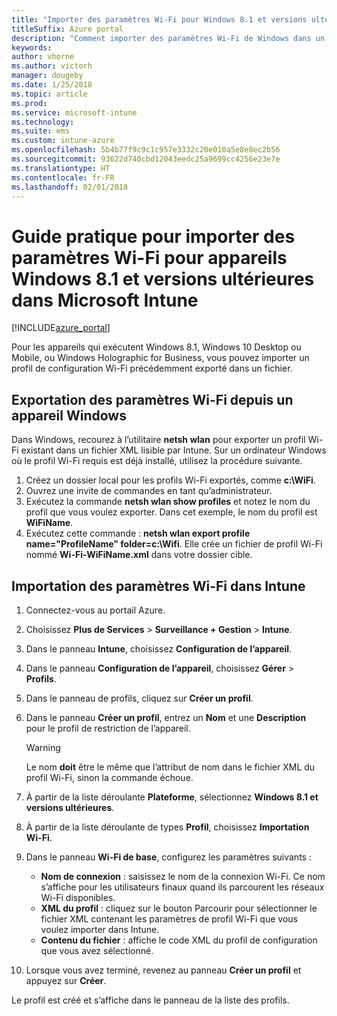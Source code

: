 ```yaml
---
title: "Importer des paramètres Wi-Fi pour Windows 8.1 et versions ultérieures"
titleSuffix: Azure portal
description: "Comment importer des paramètres Wi-Fi de Windows dans un profil Wi-Fi Intune."
keywords: 
author: vhorne
ms.author: victorh
manager: dougeby
ms.date: 1/25/2018
ms.topic: article
ms.prod: 
ms.service: microsoft-intune
ms.technology: 
ms.suite: ems
ms.custom: intune-azure
ms.openlocfilehash: 5b4b77f9c9c1c957e3332c20e010a5e8e8ec2b56
ms.sourcegitcommit: 93622d740cbd12043eedc25a9699cc4256e23e7e
ms.translationtype: HT
ms.contentlocale: fr-FR
ms.lasthandoff: 02/01/2018
---
```

# <a name="how-to-import-wi-fi-settings-for-windows-81-and-later-devices-in-microsoft-intune"></a>Guide pratique pour importer des paramètres Wi-Fi pour appareils Windows 8.1 et versions ultérieures dans Microsoft Intune

[!INCLUDE[azure_portal](./includes/azure_portal.md)]

Pour les appareils qui exécutent Windows 8.1, Windows 10 Desktop ou Mobile, ou Windows Holographic for Business, vous pouvez importer un profil de configuration Wi-Fi précédemment exporté dans un fichier.

## <a name="export-wi-fi-settings-from-a-windows-device"></a>Exportation des paramètres Wi-Fi depuis un appareil Windows

Dans Windows, recourez à l’utilitaire **netsh wlan** pour exporter un profil Wi-Fi existant dans un fichier XML lisible par Intune. Sur un ordinateur Windows où le profil Wi-Fi requis est déjà installé, utilisez la procédure suivante.
1. Créez un dossier local pour les profils Wi-Fi exportés, comme **c:\WiFi**.
1. Ouvrez une invite de commandes en tant qu’administrateur.
1. Exécutez la commande **netsh wlan show profiles** et notez le nom du profil que vous voulez exporter. Dans cet exemple, le nom du profil est **WiFiName**.
1. Exécutez cette commande : **netsh wlan export profile name="ProfileName" folder=c:\Wifi**. Elle crée un fichier de profil Wi-Fi nommé **Wi-Fi-WiFiName.xml** dans votre dossier cible.

## <a name="import-the-wi-fi-settings-into-intune"></a>Importation des paramètres Wi-Fi dans Intune

1. Connectez-vous au portail Azure.
2. Choisissez **Plus de Services** > **Surveillance + Gestion** > **Intune**.
3. Dans le panneau **Intune**, choisissez **Configuration de l’appareil**.
2. Dans le panneau **Configuration de l’appareil**, choisissez **Gérer** > **Profils**.
3. Dans le panneau de profils, cliquez sur **Créer un profil**.
4. Dans le panneau **Créer un profil**, entrez un **Nom** et une **Description** pour le profil de restriction de l’appareil.

   > [!WARNING]
   > Le nom **doit** être le même que l’attribut de nom dans le fichier XML du profil Wi-Fi, sinon la commande échoue.

5. À partir de la liste déroulante **Plateforme**, sélectionnez **Windows 8.1 et versions ultérieures**.
6. À partir de la liste déroulante de types **Profil**, choisissez **Importation Wi-Fi**.
7. Dans le panneau **Wi-Fi de base**, configurez les paramètres suivants :
    - **Nom de connexion** : saisissez le nom de la connexion Wi-Fi. Ce nom s’affiche pour les utilisateurs finaux quand ils parcourent les réseaux Wi-Fi disponibles.
    - **XML du profil** : cliquez sur le bouton Parcourir pour sélectionner le fichier XML contenant les paramètres de profil Wi-Fi que vous voulez importer dans Intune.
    - **Contenu du fichier** : affiche le code XML du profil de configuration que vous avez sélectionné.
8. Lorsque vous avez terminé, revenez au panneau **Créer un profil** et appuyez sur **Créer**.

Le profil est créé et s’affiche dans le panneau de la liste des profils.
